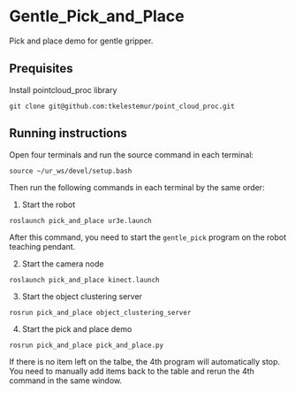 # Gentle_Pick_and_Place
Pick and place demo for gentle gripper.

## Prequisites
Install pointcloud_proc library
```
git clone git@github.com:tkelestemur/point_cloud_proc.git
```


## Running instructions
Open four terminals and run the source command in each terminal:
```
source ~/ur_ws/devel/setup.bash
```
Then run the following commands in each terminal by the same order:
1. Start the robot
```
roslaunch pick_and_place ur3e.launch
```
After this command, you need to start the `gentle_pick` program on the robot teaching pendant.

2. Start the camera node
```
roslaunch pick_and_place kinect.launch
```
3. Start the object clustering server
```
rosrun pick_and_place object_clustering_server
```
4. Start the pick and place demo
```
rosrun pick_and_place pick_and_place.py
```
If there is no item left on the talbe, the 4th program will automatically stop.   
You need to manually add items back to the table and rerun the 4th command in the same window.
